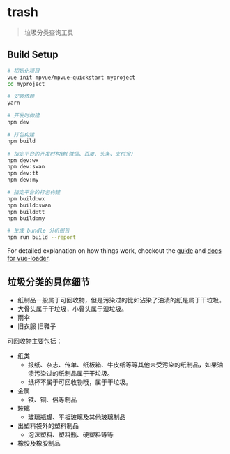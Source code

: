 # trash

> 垃圾分类查询工具

## Build Setup

``` bash
# 初始化项目
vue init mpvue/mpvue-quickstart myproject
cd myproject

# 安装依赖
yarn

# 开发时构建
npm dev

# 打包构建
npm build

# 指定平台的开发时构建(微信、百度、头条、支付宝)
npm dev:wx
npm dev:swan
npm dev:tt
npm dev:my

# 指定平台的打包构建
npm build:wx
npm build:swan
npm build:tt
npm build:my

# 生成 bundle 分析报告
npm run build --report
```

For detailed explanation on how things work, checkout the [guide](http://vuejs-templates.github.io/webpack/) and [docs for vue-loader](http://vuejs.github.io/vue-loader).

## 垃圾分类的具体细节

- 纸制品一般属于可回收物，但是污染过的比如沾染了油渍的纸是属于干垃圾。
- 大骨头属于干垃圾，小骨头属于湿垃圾。
- 雨伞
- 旧衣服 旧鞋子

可回收物主要包括：
- 纸类
  - 报纸、杂志、传单、纸板箱、牛皮纸等等其他未受污染的纸制品，如果油渍污染过的纸制品属于干垃圾。 
  - 纸杯不属于可回收物哦，属于干垃圾。
- 金属
  - 铁、铜、侣等制品
- 玻璃
  - 玻璃瓶罐、平板玻璃及其他玻璃制品
- 出塑料袋外的塑料制品
  - 泡沫塑料、塑料瓶、硬塑料等等
- 橡胶及橡胶制品